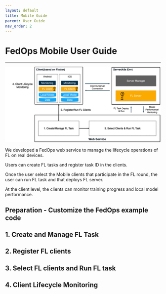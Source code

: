 ```yaml
---
layout: default
title: Mobile Guide
parent: User Guide
nav_order: 2
---
```


# FedOps Mobile User Guide

-----
![architecture](../img/mobile_scenario.png) <br>

We developed a FedOps web service to manage the lifecycle operations of FL on real devices.

Users can create FL tasks and register task ID in the clients.

Once the user select the Mobile clients that participate in the FL round, the user can run FL task and that deploys FL server.

<!-- As FL is performed, the user monitors local and global model performances and manage/download global model through the web interface. -->

At the client level, the clients can monitor training progress and local model performance.


## Preparation - Customize the FedOps example code

## 1. Create and Manage FL Task


## 2. Register FL clients


## 3. Select FL clients and Run FL task


<!-- ## 4. FL lifecycle Monitoring by FedOps Web -->


## 4. Client Lifecycle Monitoring
